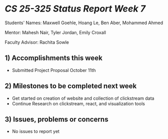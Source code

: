 # *CS 25-325 Status Report Week 7*

Students' Names: Maxwell Goehle, Hoang Le, Ben Aber, Mohammed Ahmed

Mentor: Mahesh Nair, Tyler Jordan, Emily Croxall

Faculty Advisor: Rachita Sowle

 ## 1) Accomplishments this week ##
   - Submitted Project Proposal October 11th
## 2) Milestones to be completed next week ##
   - Get started on creation of website and collection of clickstream data
   - Continue Research on clickstream, react, and visualization tools
## 3) Issues, problems or concerns ## 
   - No issues to report yet
